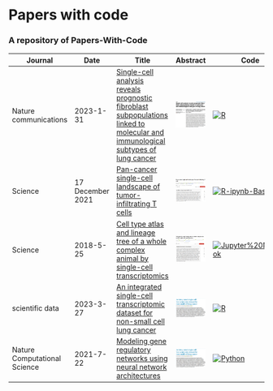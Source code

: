<!--
This repository is builded and maintained by Mengxu(mengxu98@qq.com).
If you interested it, please add items as follow rules, and PR:
    Add "| Journal | Date | Title | Abstract | Code | Data | Citation |";
    For Journal and Title, please sort by A-Z;
    For Date, please sort by published date;
    For Abstract, please upload a figure and named as journal-year-title;
    For Code and Data, please reference: https://img.shields.io/;
    For Citation, the data of Citation could obtain from: https://www.semanticscholar.org/.
-->
# Papers with code
### A repository of Papers-With-Code
| Journal | Date | Title | Abstract | Code | Data | Citation |
| -- | -- | -- | -- | -- | -- | -- |
| Nature communications | 2023-1-31 | [Single-cell analysis reveals prognostic fibroblast subpopulations linked to molecular and immunological subtypes of lung cancer](https://doi.org/10.1038/s41467-023-35832-6) | <img src="figures/NC-2023-Single-cell analysis reveals prognostic fibroblast subpopulations linked to molecular and immunological subtypes of lung cancer.png" width="350px"/> | [![R](https://img.shields.io/badge/-R-75aadb)](https://github.com/cjh-lab/NCOMMS_NSCLC_scFibs) | [![GEO](https://img.shields.io/badge/-GEO-336699)](https://www.ncbi.nlm.nih.gov/geo/query/acc.cgi?acc=GSE153935) [![Zenodo](https://img.shields.io/badge/-Zenodo-024dad)](https://zenodo.org/record/7400873#.ZCZBDl5LgQ8) | [![citation](https://img.shields.io/badge/dynamic/json?label=citation&query=citationCount&url=https%3A%2F%2Fapi.semanticscholar.org%2Fgraph%2Fv1%2Fpaper%2Fa5b158dbafff3ade8a9779c134441e5f3db18e2d%3Ffields%3DcitationCount)](https://www.semanticscholar.org/paper/Single-cell-analysis-reveals-prognostic-fibroblast-Hanley-Waise/a5b158dbafff3ade8a9779c134441e5f3db18e2d) |
| Science | 17 December 2021 | [Pan-cancer single-cell landscape of tumor-infiltrating T cells](https://www.science.org/doi/10.1126/science.abe6474) | <img src="figures/Science-2021-Pan-cancer single-cell landscape of tumor-infiltrating T cells.png" width="350px"/> | [![R-ipynb-Bash](https://img.shields.io/badge/-R%20ipynb%20Bash-75aadb)](https://zenodo.org/record/5461803#.ZCknc15LgQ8) | [![PKU](https://img.shields.io/badge/-PKU-336699)](http://cancer-pku.cn:3838/PanC_T/) | [![citation](https://img.shields.io/badge/dynamic/json?label=citation&query=citationCount&url=https%3A%2F%2Fapi.semanticscholar.org%2Fgraph%2Fv1%2Fpaper%2Feda76900f3954e1930080779b5cfb92274a11da3%3Ffields%3DcitationCount)](https://www.semanticscholar.org/paper/Pan-cancer-single-cell-landscape-of-T-cells-Zheng-Qin/eda76900f3954e1930080779b5cfb92274a11da3) |
| Science | 2018-5-25 | [Cell type atlas and lineage tree of a whole complex animal by single-cell transcriptomics](https://www.science.org/doi/10.1126/science.aaq1723) | <img src="figures/Science-2018-Cell type atlas and lineage tree of a whole complex animal by single-cell transcriptomics.png" width="350px"/> | [![Jupyter%20Notebook](https://img.shields.io/badge/-Jupyter%20Notebook-da5b0b)](https://github.com/rajewsky-lab/planarian_lineages) | [![X](https://img.shields.io/badge/-X-black)]() | [![citation](https://img.shields.io/badge/dynamic/json?label=citation&query=citationCount&url=https%3A%2F%2Fapi.semanticscholar.org%2Fgraph%2Fv1%2Fpaper%2F41b3c17dcaad2d25cad02c93d0d57e2b3a67e0f2%3Ffields%3DcitationCount)](https://www.semanticscholar.org/paper/Cell-type-atlas-and-lineage-tree-of-a-whole-complex-Plass-Solana/41b3c17dcaad2d25cad02c93d0d57e2b3a67e0f2) |
| scientific data | 2023-3-27 | [An integrated single-cell transcriptomic dataset for non-small cell lung cancer](https://www.nature.com/articles/s41597-023-02074-6) | <img src="figures/SD-2023-An integrated single-cell transcriptomic dataset for non-small cell lung cancer.png" width="350px"/> | [![R](https://img.shields.io/badge/-R-75aadb)](https://figshare.com/articles/online_resource/NSCLC_data_reanalysis_codes/22106201?backTo=/collections/An_integrated_single-cell_transcriptomic_dataset_for1_non-small_cell_lung_cancer/6222221?backTo=/collections/An_integrated_single-cell_transcriptomic_dataset_for1_non-small_cell_lung_cancer/6222221?backTo=/collections/An_integrated_single-cell_transcriptomic_dataset_for1_non-small_cell_lung_cancer/6222221) | [![figshare](https://img.shields.io/badge/-figshare-c62764)](https://figshare.com/collections/An_integrated_single-cell_transcriptomic_dataset_for1_non-small_cell_lung_cancer/6222221/3) | [![citation](https://img.shields.io/badge/dynamic/json?label=citation&query=citationCount&url=https%3A%2F%2Fapi.semanticscholar.org%2Fgraph%2Fv1%2Fpaper%2F2e68442733604d3ff3f9fe5e62201ffc4f1ea951%3Ffields%3DcitationCount)](https://www.semanticscholar.org/paper/An-integrated-single-cell-transcriptomic-dataset-Prazanowska-Lim/2e68442733604d3ff3f9fe5e62201ffc4f1ea951) |
| Nature Computational Science | 2021-7-22| [Modeling gene regulatory networks using neural network architectures](https://www.nature.com/articles/s43588-021-00099-8) | <img src="figures/SD-2023-An integrated single-cell transcriptomic dataset for non-small cell lung cancer.png" width="350px"/> | [![Python](https://img.shields.io/badge/-R-75aadb)](https://github.com/HantaoShu/DeepSEM) | [![GEO](https://img.shields.io/badge/-GEO-336699)](https://www.ncbi.nlm.nih.gov/geo/query/acc.cgi) [![Zenodo](https://img.shields.io/badge/-Zenodo-024dad)](https://zenodo.org/record/3378975)| [![citation](https://img.shields.io/badge/dynamic/json?label=citation&query=citationCount&url=https%3A%2F%2Fapi.semanticscholar.org%2Fgraph%2Fv1%2Fpaper%2F99fdbe369f58bacbdb3e4394499060fe03813706%3Ffields%3DcitationCount)](https://www.semanticscholar.org/paper/Modeling-gene-regulatory-networks-using-neural-Shu-Zhou/99fdbe369f58bacbdb3e4394499060fe03813706) |
